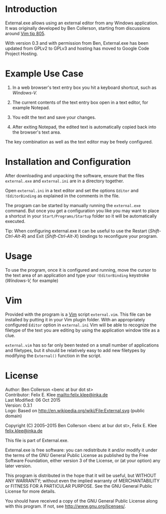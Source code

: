 Introduction
============

External.exe allows using an external editor from any Windows application. It
was originally developed by Ben Collerson, starting from discussions around
[Vim tip 805][1].

With version 0.3 and with permission from Ben, External.exe has been updated
from GPLv2 to GPLv3 and hosting has moved to Google Code Project Hosting.


Example Use Case
================

 1. In a web browser's text entry box you hit a keyboard shortcut, such as
    *Windows-V.*

 2. The current contents of the text entry box open in a text editor, for
    example Notepad.

 3. You edit the text and save your changes.

 4. After exiting Notepad, the edited text is automatically copied back into
    the browser's text area.

The key combination as well as the text editor may be freely configured.


Installation and Configuration
==============================

After downloading and unpacking the software, ensure that the files
`external.exe` and `external.ini` are in a directory together.

Open `external.ini` in a text editor and set the options `Editor` and
`!EditorBinding` as explained in the comments in the file.

The program can be started by manually running the `external.exe` command. But
once you get a configuration you like you may want to place a shortcut in your
`Start/Programs/Startup` folder so it will be automatically executed.

Tip: When configuring external.exe it can be useful to use the Restart
(*Shift-Ctrl-Alt-R*) and Exit (*Shift-Ctrl-Alt-X*) bindings to reconfigure your
program.

Usage
=====

To use the program, once it is configured and running, move the cursor to the
text area of an application and type your `!EditorBinding` keystroke
(*Windows-V,* for example)

Vim
===

Provided with the program is a [Vim][2] script `external.vim`. This file can be
installed by putting it in your Vim plugin folder. With an appropriately
configured `Editor` option in `external.ini` Vim will be able to recognize the
filetype of the text you are editing by using the application window title as a
clue.

`external.vim` has so far only been tested on a small number of applications
and filetypes, but it should be relatively easy to add new filetypes by
modifying the `External()` function in the script.


License
=======

Author: Ben Collerson &lt;benc at bur dot st&gt;  
Contributor: Felix E. Klee <mailto:felix.klee@inka.de>  
Last Modified: 06 Oct 2015  
Version: 0.3.1  
Logo: Based on <http://en.wikipedia.org/wiki/File:External.svg> (public domain)

Copyright (C) 2005–2015 Ben Collerson &lt;benc at bur dot st&gt;, Felix E. Klee
<felix.klee@inka.de>

This file is part of External.exe.

External.exe is free software: you can redistribute it and/or modify it under
the terms of the GNU General Public License as published by the Free Software
Foundation, either version 3 of the License, or (at your option) any later
version.

This program is distributed in the hope that it will be useful, but WITHOUT ANY
WARRANTY; without even the implied warranty of MERCHANTABILITY or FITNESS FOR A
PARTICULAR PURPOSE. See the GNU General Public License for more details.

You should have received a copy of the GNU General Public License along with
this program. If not, see <http://www.gnu.org/licenses/>.


[1]: http://vim.wikia.com/wiki/VimTip805
[2]: http://vim.sourceforge.net/
